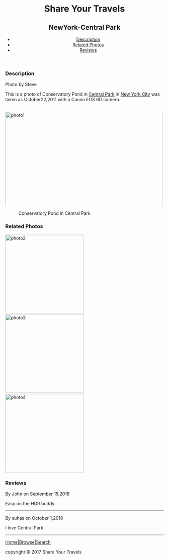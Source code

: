 <!DOCTYPE html>
<head>
    <title>MODULE1-ASSIGNMENT-2</title>
</head>
<body>
    <header>
    <h1>Share Your Travels</h1>   
    <h2>NewYork-Central Park</h2>
    <nav role="navigation">
      <ul>
        <li><a href="#id1">Description</a></li>
        <li><a href="#id2">Related Photos</a></li>
        <li><a href="#id3">Reviews</a></li>
      </ul>
    </nav>
    </header>
     <section id="id1">
        <h3>Description</h3>
        <p>Photo by Steve</p>
        <p>This is a photo of Conservatory Pond in <a href="#">Central Park</a> in <a href="#">New York City</a> was taken as October22,2011 with a Canon EOS 6D camera. </p>
        &emsp;&emsp;&emsp;<img src="http://web.csulb.edu/~mli/lab3/images/large-central-park.jpg" alt="photo1" width="500" height="300">
        <p>&emsp;&emsp;&emsp;Conservatory Pond in Central Park </p> 
    </section>
   <section id="id2">
         <h3>Related Photos</h3>
         <img src="https://lh3.googleusercontent.com/proxy/DPXouj3hTrWxYABuXxBRJ8TuevPVEtccl_UhXUZ8ofCVn8Wrc5hOzh3QV5jMv5AcO9k_3P_btnfYWH25-2dG8dof-vFCXcco1HZryBztCT1-TIY8pAlEhDgu-w6EQ9P8R6-1mRYSbrXYHwsUMNYzHFX-Y5SmOUE0Mj2EAeNJHWvY8hU4" alt="photo2" height="250" width="250">&emsp;<img src="https://imgc.artprintimages.com/img/print/landscape-mirror-central-park-conservatory-water-manhattan-new-york-united-state_u-l-pz29se0.jpg?h=550&p=0&w=550&background=fbfbfb" alt="photo3" height="250" width="250"> &emsp;<img src="https://encrypted-tbn0.gstatic.com/images?q=tbn:ANd9GcTofq70fVkygAsA0Bc2TrCLkY_AdZUlrFumJQ&usqp=CAU" alt="photo4" height="250" width="250">
     </section>

  <section id="id3">
         <h3>Reviews</h3>
         <p>By John on September 15,2018</p>
           <p>Easy on the HDR buddy.</p><hr>
          <p>By suhas on October 1,2018</p>
           <p> I love Central Park.</p><hr>
        
   </section>
    

<footer>
    <a href="#">Home|Browse|Search</a>
    <p>copyright &copy; 2017 Share Your Travels</p>
</footer>
</body>   
</html>
